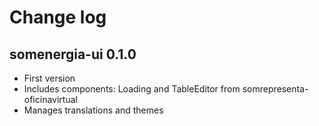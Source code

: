 # Change log

## somenergia-ui 0.1.0

- First version
- Includes components: Loading and TableEditor from somrepresenta-oficinavirtual
- Manages translations and themes
